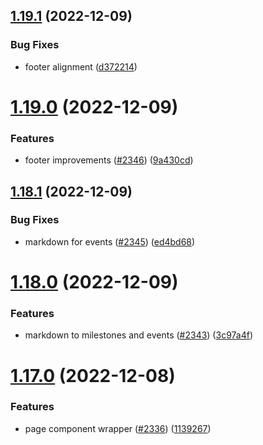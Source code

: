 ## [1.19.1](https://github.com/EddieHubCommunity/LinkFree/compare/v1.19.0...v1.19.1) (2022-12-09)


### Bug Fixes

* footer alignment ([d372214](https://github.com/EddieHubCommunity/LinkFree/commit/d372214f29f22700cc6e445b1421f733778ac9a9))



# [1.19.0](https://github.com/EddieHubCommunity/LinkFree/compare/v1.18.1...v1.19.0) (2022-12-09)


### Features

* footer improvements ([#2346](https://github.com/EddieHubCommunity/LinkFree/issues/2346)) ([9a430cd](https://github.com/EddieHubCommunity/LinkFree/commit/9a430cda5474138804c6bf4a71d6c05a35e8e78a))



## [1.18.1](https://github.com/EddieHubCommunity/LinkFree/compare/v1.18.0...v1.18.1) (2022-12-09)


### Bug Fixes

* markdown for events ([#2345](https://github.com/EddieHubCommunity/LinkFree/issues/2345)) ([ed4bd68](https://github.com/EddieHubCommunity/LinkFree/commit/ed4bd680f64f4120745497717715b85eff6a950a))



# [1.18.0](https://github.com/EddieHubCommunity/LinkFree/compare/v1.17.0...v1.18.0) (2022-12-09)


### Features

* markdown to milestones and events ([#2343](https://github.com/EddieHubCommunity/LinkFree/issues/2343)) ([3c97a4f](https://github.com/EddieHubCommunity/LinkFree/commit/3c97a4fa80069db34246028fa74002ceb864e14c))



# [1.17.0](https://github.com/EddieHubCommunity/LinkFree/compare/v1.16.1...v1.17.0) (2022-12-08)


### Features

* page component wrapper ([#2336](https://github.com/EddieHubCommunity/LinkFree/issues/2336)) ([1139267](https://github.com/EddieHubCommunity/LinkFree/commit/113926767c8efb00bb495a5ca6d1ca3d97896df9))



